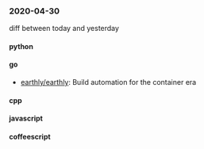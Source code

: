 ### 2020-04-30
diff between today and yesterday

#### python

#### go
* [earthly/earthly](https://github.com/earthly/earthly): Build automation for the container era

#### cpp

#### javascript

#### coffeescript
